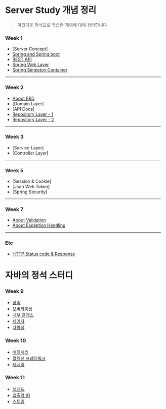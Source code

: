 # Server Study 개념 정리
> 마크다운 형식으로 학습한 개념에 대해 정리합니다

### Week 1

- [Server Concept]
- [Spring and Spring boot](./week1/junhyeong/Spring과%20Spring%20boot.md)
- [REST API](./week1/dongwoo/API와%20REST%20API.md)
- [Spring Web Layer](./week1/eunmi/1week.md)
- [Spring Singleton Container](./week1/wonjeong/Singleton%20Container.md)

---

### Week 2

- [About ERD](./week2/eunmi/[2주차]%20ERD%20&%20API%20Docs.md)
- [Domain Layer]
- [API Docs]
- [Repository Layer - 1](./week2/junhyeong/Repository%20Layer%20구현.md)
- [Repository Layer - 2](./week2/wonjeong/2주차%20Repository%20Layer의%20구현%20(without%20JPA).md)

---

### Week 3
- [Service Layer]
- [Controller Layer]

---

### Week 5

- [Session & Cookie]
- [Json Web Token]
- [Spring Security]

---

### Week 7

- [About Validation](./week7/juwon/About%20Validation.md)
- [About Exception Handling](./week7/juwon/About%20Exception%20Handling.md)

---

### Etc

- [HTTP Status code & Response](./etc/juwon/HTTP%20Status%20code%20&%20Response.md)


# 자바의 정석 스터디

### Week 9

- [상속](./week9/dongwoo/상속.md)
- [오버라이딩](./week9/dongwoo/오버라이딩.md)
- [내부 클래스](./week9/eunmi/%5B9주차%5D%20내부%20클래스(inner%20class).md)
- [제어자](./week9/wonjeong/%5B9주차%5D%20제어자(Modifier).md)
- [다형성](./week9/이영재9주차.md)

### Week 10

- [예외처리](./week10/dongwoo/예외처리.md)
- [컬렉션 프레임워크](./week10/eunmi/%5B10주차%5D%20컬렉션%20프레임워크.md)
- [제네릭](./week10/wonjeong/%5B10주차%5D%20제네릭(Generics).md)

### Week 11
- [쓰레드](./week11/dongwoo/쓰레드2.md)
- [입출력 IO](./week11/yeongjae/입출력%20I%20O%20922e4b2fda6b447b8364d5fd5d364563.md)
- [스트림](./week11/dongwoo/스트림.md)